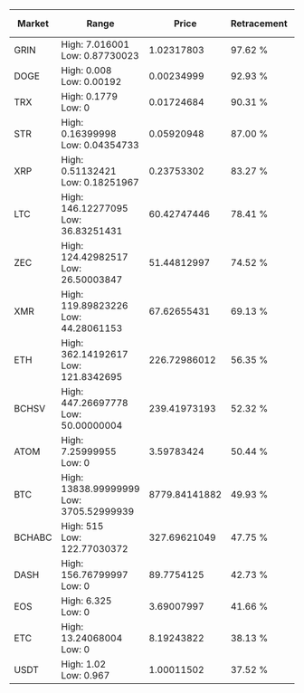 | Market | Range | Price| Retracement | Doubles to 50% |
| --- | --- | --- | --- | --- |
| GRIN | High: 7.016001<br />Low: 0.87730023 | 1.02317803 | 97.62 % | 3.86 |
| DOGE | High: 0.008<br />Low: 0.00192 | 0.00234999 | 92.93 % | 2.11 |
| TRX | High: 0.1779<br />Low: 0 | 0.01724684 | 90.31 % | 5.16 |
| STR | High: 0.16399998<br />Low: 0.04354733 | 0.05920948 | 87.00 % | 1.75 |
| XRP | High: 0.51132421<br />Low: 0.18251967 | 0.23753302 | 83.27 % | 1.46 |
| LTC | High: 146.12277095<br />Low: 36.83251431 | 60.42747446 | 78.41 % | 1.51 |
| ZEC | High: 124.42982517<br />Low: 26.50003847 | 51.44812997 | 74.52 % | 1.47 |
| XMR | High: 119.89823226<br />Low: 44.28061153 | 67.62655431 | 69.13 % | 1.21 |
| ETH | High: 362.14192617<br />Low: 121.8342695 | 226.72986012 | 56.35 % | 1.07 |
| BCHSV | High: 447.26697778<br />Low: 50.00000004 | 239.41973193 | 52.32 % | 1.04 |
| ATOM | High: 7.25999955<br />Low: 0 | 3.59783424 | 50.44 % | 1.01 |
| BTC | High: 13838.99999999<br />Low: 3705.52999939 | 8779.84141882 | 49.93 % | 0.00 |
| BCHABC | High: 515<br />Low: 122.77030372 | 327.69621049 | 47.75 % | 0.00 |
| DASH | High: 156.76799997<br />Low: 0 | 89.7754125 | 42.73 % | 0.00 |
| EOS | High: 6.325<br />Low: 0 | 3.69007997 | 41.66 % | 0.00 |
| ETC | High: 13.24068004<br />Low: 0 | 8.19243822 | 38.13 % | 0.00 |
| USDT | High: 1.02<br />Low: 0.967 | 1.00011502 | 37.52 % | 0.00 |
